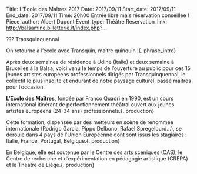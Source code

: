 Title: L’École des Maîtres 2017
Date: 2017/09/11
Start_date: 2017/09/11
End_date: 2017/09/11
Time: 20h00 Entrée libre mais réservation conseillée !
Piece_author: Albert Dupont
Event_type: Théâtre
Reservation_link: http://balsamine.billetterie.it/index.php?...

??? Transquinquennal

On retourne à l’école avec Transquin, maître quinquin !{. phrase_intro}

Après deux semaines de résidence à Udine (Italie) et deux semaine à Bruxelles à  la Balsa, voici venu le temps de l’ouverture au public pour ces 15 jeunes artistes européens professionnels dirigés par Transquinquennal, le collectif le plus insolite et endurant de notre paysage culturel, passé maîtres pour l’occasion.

**L’Ecole des Maîtres**, fondée par Franco Quadri en 1990, est un cours international itinérant de perfectionnement théâtral ouvert aux jeunes artistes européens (24-34 ans) professionnels.{. production}

Cette formation, dispensée par des metteurs en scène de renommée internationale (Rodrigo Garcia, Pippo Delbono, Rafael Spregelburd…), se déroule dans 4 pays de l’Union Européenne dont sont issus les stagiaires : Italie, France, Portugal, Belgique.{. production}

En Belgique, elle est soutenue par le Centre des arts scéniques (CAS), le Centre de recherche et d’expérimentation en pédagogie artistique (CREPA) et le Théâtre de Liège.{. production}
